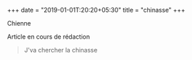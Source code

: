+++
date = "2019-01-01T:20:20+05:30"
title = "chinasse"
+++

Chienne
<!--more-->
Article en cours de rédaction

> J'va chercher la chinasse
